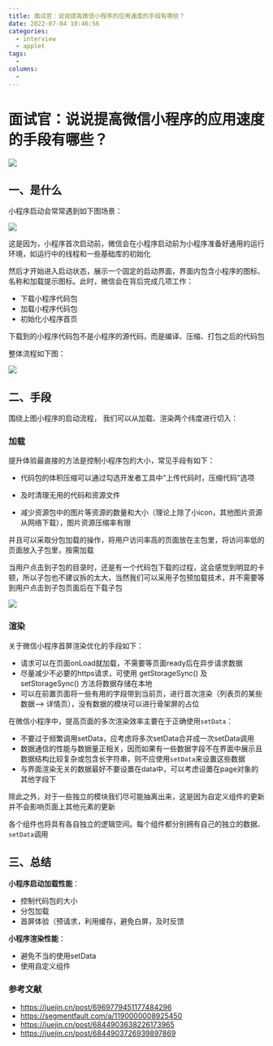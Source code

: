 ```yaml
---
title: 面试官：说说提高微信小程序的应用速度的手段有哪些？
date: 2022-07-04 10:46:56
categories: 
  - interview
  - applet
tags: 
  - 
columns: 
  - 
---
```

# 面试官：说说提高微信小程序的应用速度的手段有哪些？

 ![](https://static.vue-js.com/f606d530-3278-11ec-a752-75723a64e8f5.png)



## 一、是什么

小程序启动会常常遇到如下图场景：

 ![](https://static.vue-js.com/03941230-3279-11ec-8e64-91fdec0f05a1.png)

这是因为，小程序首次启动前，微信会在小程序启动前为小程序准备好通用的运行环境，如运行中的线程和一些基础库的初始化

然后才开始进入启动状态，展示一个固定的启动界面，界面内包含小程序的图标、名称和加载提示图标。此时，微信会在背后完成几项工作：

- 下载小程序代码包
- 加载小程序代码包
- 初始化小程序首页

下载到的小程序代码包不是小程序的源代码，而是编译、压缩、打包之后的代码包

整体流程如下图：

 ![](https://static.vue-js.com/11c0ea90-3279-11ec-a752-75723a64e8f5.png)





## 二、手段

围绕上图小程序的启动流程， 我们可以从加载、渲染两个纬度进行切入：



### 加载

提升体验最直接的方法是控制小程序包的大小，常见手段有如下：

- 代码包的体积压缩可以通过勾选开发者工具中“上传代码时，压缩代码”选项

- 及时清理无用的代码和资源文件
- 减少资源包中的图片等资源的数量和大小（理论上除了小icon，其他图片资源从网络下载），图片资源压缩率有限

并且可以采取分包加载的操作，将用户访问率高的页面放在主包里，将访问率低的页面放入子包里，按需加载

当用户点击到子包的目录时，还是有一个代码包下载的过程，这会感觉到明显的卡顿，所以子包也不建议拆的太大，当然我们可以采用子包预加载技术，并不需要等到用户点击到子包页面后在下载子包

 ![](https://static.vue-js.com/2034de10-3279-11ec-8e64-91fdec0f05a1.png)



### 渲染

关于微信小程序首屏渲染优化的手段如下：

- 请求可以在页面onLoad就加载，不需要等页面ready后在异步请求数据
- 尽量减少不必要的https请求，可使用 getStorageSync() 及 setStorageSync() 方法将数据存储在本地
- 可以在前置页面将一些有用的字段带到当前页，进行首次渲染（列表页的某些数据--> 详情页），没有数据的模块可以进行骨架屏的占位



在微信小程序中，提高页面的多次渲染效率主要在于正确使用`setData`：

- 不要过于频繁调用setData，应考虑将多次setData合并成一次setData调用
- 数据通信的性能与数据量正相关，因而如果有一些数据字段不在界面中展示且数据结构比较复杂或包含长字符串，则不应使用`setData`来设置这些数据
- 与界面渲染无关的数据最好不要设置在data中，可以考虑设置在page对象的其他字段下



除此之外，对于一些独立的模块我们尽可能抽离出来，这是因为自定义组件的更新并不会影响页面上其他元素的更新

各个组件也将具有各自独立的逻辑空间。每个组件都分别拥有自己的独立的数据、`setData`调用









## 三、总结

**小程序启动加载性能**：

- 控制代码包的大小
- 分包加载
- 首屏体验（预请求，利用缓存，避免白屏，及时反馈

**小程序渲染性能**：

- 避免不当的使用setData
- 使用自定义组件



### 参考文献

- https://juejin.cn/post/6969779451177484296
- https://segmentfault.com/a/1190000008925450
- https://juejin.cn/post/6844903638226173965
- https://juejin.cn/post/6844903726939897869
